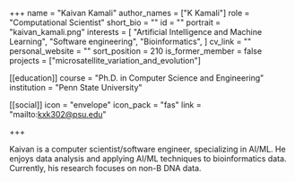 +++
name = "Kaivan Kamali"
author_names = ["K Kamali"]
role = "Computational Scientist"
short_bio = ""
id = ""
portrait = "kaivan_kamali.png"
interests = [
  "Artificial Intelligence and Machine Learning",
  "Software engineering",
  "Bioinformatics",
]
cv_link = ""
personal_website = ""
sort_position = 210
is_former_member = false
projects = ["microsatellite_variation_and_evolution"]

[[education]]
  course = "Ph.D. in Computer Science and Engineering"
  institution = "Penn State University"

[[social]]
    icon = "envelope"
    icon_pack = "fas"
    link = "mailto:kxk302@psu.edu"


+++

Kaivan is a computer scientist/software engineer, specializing in AI/ML. He enjoys data analysis and applying AI/ML techniques to bioinformatics data. Currently, his research focuses on non-B DNA data.
